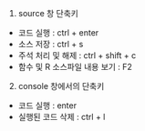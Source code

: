 1. source 창 단축키
- 코드 실행 : ctrl + enter
- 소스 저장 : ctrl + s
- 주석 처리 및 해제 : ctrl + shift + c
- 함수 및 R 소스파일 내용 보기 : F2
2. console 창에서의 단축키
- 코드 실행 : enter
- 실행된 코드 삭제 : ctrl + l
